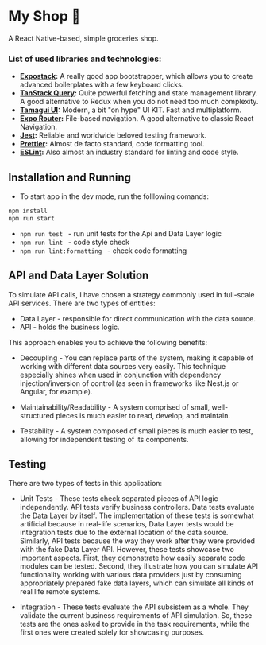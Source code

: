 # My Shop 🛒

A React Native-based, simple groceries shop. 

### List of used libraries and technologies:

* **[Expostack](https://createexpostack.com/):** A really good app bootstrapper, which allows you to create advanced boilerplates with a few keyboard clicks.
* **[TanStack Query](https://tanstack.com/query/latest):** Quite powerful fetching and state management library. A good alternative to Redux when you do not need too much complexity.
* **[Tamagui UI](https://tamagui.dev/):** Modern, a bit "on hype" UI KIT. Fast and multiplatform.
* **[Expo Router](https://docs.expo.dev/router/introduction/):** File-based navigation. A good alternative to classic React Navigation.
* **[Jest](https://jestjs.io/):** Reliable and worldwide beloved testing framework.
* **[Prettier](https://prettier.io/):** Almost de facto standard, code formatting tool.
* **[ESLint](https://eslint.org/):** Also almost an industry standard for linting and code style.

## Installation and Running

* To start app in the dev mode, run the folllowing comands:
```js
npm install
npm run start 
```

* ```npm run test ``` - run unit tests for the Api and Data Layer logic
* ```npm run lint ``` - code style check
* ```npm run lint:formatting ``` - check code formatting

## API and Data Layer Solution

To simulate API calls, I have chosen a strategy commonly used in full-scale API services. There are two types of entities:

* Data Layer - responsible for direct communication with the data source.
* API - holds the business logic.

This approach enables you to achieve the following benefits:

* Decoupling - You can replace parts of the system, making it capable of working with different data sources very easily. This technique especially shines when used in conjunction with dependency injection/inversion of control (as seen in frameworks like Nest.js or Angular, for example).

* Maintainability/Readability - A system comprised of small, well-structured pieces is much easier to read, develop, and maintain.

* Testability - A system composed of small pieces is much easier to test, allowing for independent testing of its components.

## Testing

There are two types of tests in this application:

* Unit Tests - These tests check separated pieces of API logic independently. API tests verify business controllers. Data tests evaluate the Data Layer by itself. The implementation of these tests is somewhat artificial because in real-life scenarios, Data Layer tests would be integration tests due to the external location of the data source. Similarly, API tests because the way they work after they were provided with the fake Data Layer API. However, these tests showcase two important aspects. First, they demonstrate how easily separate code modules can be tested. Second, they illustrate how you can simulate API functionality working with various data providers just by consuming appropriately prepared fake data layers, which can simulate all kinds of real life remote systems.

* Integration - These tests evaluate the API subsistem as a whole. They validate the current business requirements of API simulation. So, these tests are the ones asked to provide in the task requirements, while the first ones were created solely for showcasing purposes.

